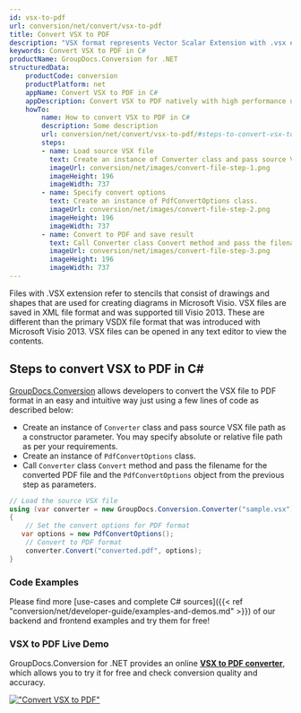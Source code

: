 ```yaml
---
id: vsx-to-pdf
url: conversion/net/convert/vsx-to-pdf
title: Convert VSX to PDF
description: "VSX format represents Vector Scalar Extension with .vsx extension. Learn how to convert VSX to PDF file programmatically in C# language using GroupDocs.Conversion for .NET library."
keywords: Convert VSX to PDF in C#
productName: GroupDocs.Conversion for .NET
structuredData:
    productCode: conversion
    productPlatform: net
    appName: Convert VSX to PDF in C#
    appDescription: Convert VSX to PDF natively with high performance using C# language and server side GroupDocs.Conversion for .NET APIs, without the use of any software like Microsoft or Open Office.
    howTo:
        name: How to convert VSX to PDF in C# 
        description: Some description
        url: conversion/net/convert/vsx-to-pdf/#steps-to-convert-vsx-to-pdf-in-c
        steps:
        - name: Load source VSX file 
          text: Create an instance of Converter class and pass source VSX file path as a constructor parameter. You may specify absolute or relative file path as per your requirements. 
          imageUrl: conversion/net/images/convert-file-step-1.png
          imageHeight: 196
          imageWidth: 737
        - name: Specify convert options 
          text: Create an instance of PdfConvertOptions class.
          imageUrl: conversion/net/images/convert-file-step-2.png
          imageHeight: 196
          imageWidth: 737
        - name: Convert to PDF and save result 
          text: Call Converter class Convert method and pass the filename for the converted HTML file and the PdfConvertOptions object from the previous step as parameters.
          imageUrl: conversion/net/images/convert-file-step-3.png
          imageHeight: 196
          imageWidth: 737
---
```


Files with .VSX extension refer to stencils that consist of drawings and shapes that are used for creating diagrams in Microsoft Visio. VSX files are saved in XML file format and was supported till Visio 2013. These are different than the primary VSDX file format that was introduced with Microsoft Visio 2013. VSX files can be opened in any text editor to view the contents.

## Steps to convert VSX to PDF in C#

[GroupDocs.Conversion](https://products.groupdocs.com/conversion/net) allows developers to convert the VSX file to PDF format in an easy and intuitive way just using a few lines of code as described below:

* Create an instance of `Converter` class and pass source VSX file path as a constructor parameter. You may specify absolute or relative file path as per your requirements. 
* Create an instance of `PdfConvertOptions` class.
* Call `Converter` class `Convert` method and pass the filename for the converted PDF file and the `PdfConvertOptions` object from the previous step as parameters.

```csharp
// Load the source VSX file
using (var converter = new GroupDocs.Conversion.Converter("sample.vsx"))
{
    // Set the convert options for PDF format
   var options = new PdfConvertOptions();
    // Convert to PDF format
    converter.Convert("converted.pdf", options);
}
```

### Code Examples

Please find more [use-cases and complete C# sources]({{< ref "conversion/net/developer-guide/examples-and-demos.md" >}}) of our backend and frontend examples and try them for free!

### VSX to PDF Live Demo

GroupDocs.Conversion for .NET provides an online [**VSX to PDF converter**](https://products.groupdocs.app/conversion/vsx-to-pdf), which allows you to try it for free and check conversion quality and accuracy.

[!["Convert VSX to PDF"](conversion/net/images/convert-to-pdf/convert-vsx-to-pdf.png)](https://products.groupdocs.app/conversion/vsx-to-pdf)
